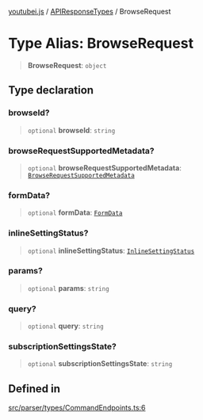 [youtubei.js](../../../README.md) / [APIResponseTypes](../README.md) / BrowseRequest

# Type Alias: BrowseRequest

> **BrowseRequest**: `object`

## Type declaration

### browseId?

> `optional` **browseId**: `string`

### browseRequestSupportedMetadata?

> `optional` **browseRequestSupportedMetadata**: [`BrowseRequestSupportedMetadata`](BrowseRequestSupportedMetadata.md)

### formData?

> `optional` **formData**: [`FormData`](FormData.md)

### inlineSettingStatus?

> `optional` **inlineSettingStatus**: [`InlineSettingStatus`](InlineSettingStatus.md)

### params?

> `optional` **params**: `string`

### query?

> `optional` **query**: `string`

### subscriptionSettingsState?

> `optional` **subscriptionSettingsState**: `string`

## Defined in

[src/parser/types/CommandEndpoints.ts:6](https://github.com/LuanRT/YouTube.js/blob/fc5571629eca037af7de03f4b903da6add1f300b/src/parser/types/CommandEndpoints.ts#L6)
